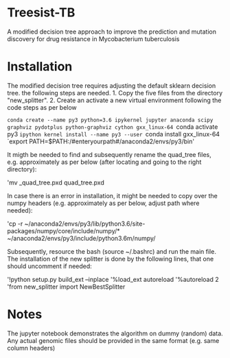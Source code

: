 # Treesist-TB
A modified decision tree approach to improve the prediction and mutation discovery for drug resistance in Mycobacterium tuberculosis

# Installation 
The modified decision tree requires adjusting the default sklearn decision tree. the following steps are needed. 1. Copy the five files from the directory "new_splitter". 2. Create an activate a new virtual environment following the code steps as per below 

`conda create --name py3 python=3.6 ipykernel jupyter anaconda scipy graphviz pydotplus python-graphviz cython gxx_linux-64
`conda activate py3
`ipython kernel install --name py3 --user
`conda install gxx_linux-64
`export PATH=$PATH:/#enteryourpath#/anaconda2/envs/py3/bin'

It migth be needed to find and subsequently rename the quad_tree files, e.g. approximately as per below (after locating and going to the right directory):

'mv _quad_tree.pxd quad_tree.pxd

In case there is an error in installation, it might be needed to copy over the numpy headers (e.g. approximately as per below, adjust path where needed): 

'cp -r ~/anaconda2/envs/py3/lib/python3.6/site-packages/numpy/core/include/numpy/* ~/anaconda2/envs/py3/include/python3.6m/numpy/

Subsequently, resource the bash (source ~/.bashrc) and run the main file. The installation of the new splitter is done by the following lines, that one should uncomment if needed: 

'!python setup.py build_ext –inplace
'%load_ext autoreload
'%autoreload 2
'from new_splitter import NewBestSplitter

# Notes
The jupyter notebook demonstrates the algorithm on dummy (random) data. Any actual genomic files should be provided in the same format (e.g. same column headers) 
